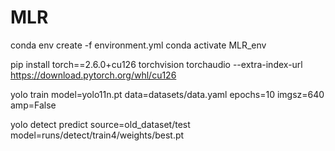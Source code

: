 # MLR

conda env create -f environment.yml
conda activate MLR_env

pip install torch==2.6.0+cu126 torchvision torchaudio --extra-index-url https://download.pytorch.org/whl/cu126

yolo train model=yolo11n.pt data=datasets/data.yaml epochs=10 imgsz=640 amp=False

yolo detect predict source=old_dataset/test model=runs/detect/train4/weights/best.pt